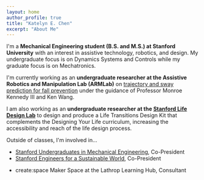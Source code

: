 ```yaml
---
layout: home
author_profile: true
title: "Katelyn E. Chen"
excerpt: "About Me"
---
```



I'm a **Mechanical Engineering student (B.S. and M.S.) at Stanford University** with an interest in assistive technology, robotics, and design. My undergraduate focus is on Dynamics Systems and Controls while my graduate focus is on Mechatronics. <br>

I'm currently working as an **undergraduate researcher at the Assistive Robotics and Manipulation Lab (ARMLab)** on [trajectory and sway prediction for fall prevention](https://arm.stanford.edu/research/smart-belt-human-motion-prediction-and-fall-prevention-wearable-sensor) under the guidance of Professor Monroe Kennedy III and Ken Wang.

I am also working as an **undergraduate researcher at the [Stanford Life Design Lab](http://lifedesignlab.stanford.edu)** to design and produce a Life Transitions Design Kit that complements the Designing Your Life curriculum, increasing the accessibility and reach of the life design process.

Outside of classes, I'm involved in...
* [Stanford Undergraduates in Mechanical Engineering](https://stanford-sume.weebly.com), Co-President
* [Stanford Engineers for a Sustainable World](https://eswstanford.weebly.com), Co-President
<!-- * Stanford Solar Car Project, Mechanical Team Member -->
* create:space Maker Space at the Lathrop Learning Hub, Consultant